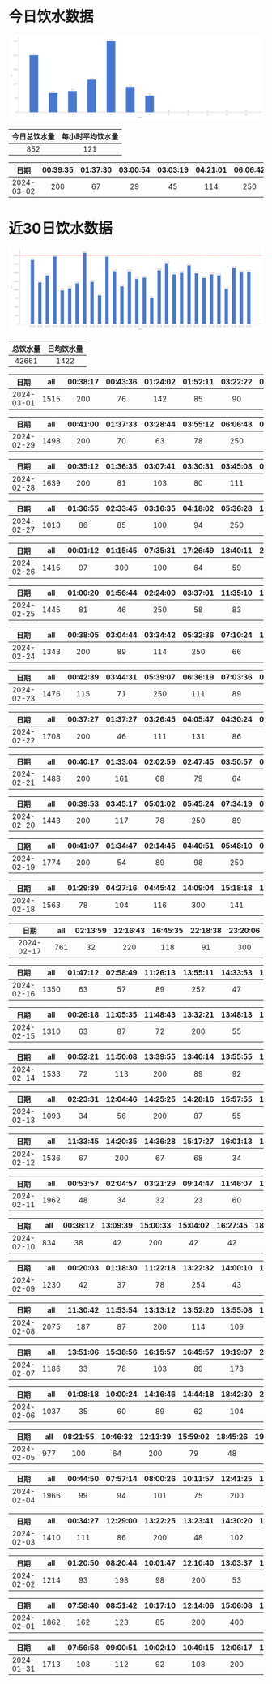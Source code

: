 # 今日饮水数据

<div align=center>
<img src="today.png" style="zoom: 100%;" />

| 今日总饮水量 | 每小时平均饮水量 |
| :----: | :----: |
| 852 | 121 |
</div>

| 日期 | 00:39:35 | 01:37:30 | 03:00:54 | 03:03:19 | 04:21:01 | 06:06:42 | 07:31:04 | 08:07:05 |
| :----: | :----: | :----: | :----: | :----: | :----: | :----: | :----: | :----: |
| 2024-03-02 | 200 | 67 | 29 | 45 | 114 | 250 | 89 | 58 |

# 近30日饮水数据

<div align=center>
<img src="30.png"style="zoom: 100%;" />

| 总饮水量 | 日均饮水量 |
| :----: | :----: |
| 42661 | 1422 |
</div>

| 日期 | all | 00:38:17 | 00:43:36 | 01:24:02 | 01:52:11 | 03:22:22 | 03:52:54 | 04:35:47 | 05:39:52 | 06:14:13 | 07:15:21 | 18:01:18 | 18:02:12 | 22:29:04 |
| :----: | :----: | :----: | :----: | :----: | :----: | :----: | :----: | :----: | :----: | :----: | :----: | :----: | :----: | :----: |
| 2024-03-01 | 1515 | 200 | 76 | 142 | 85 | 90 | 95 | 129 | 250 | 109 | 60 | 100 | 110 | 69 |

| 日期 | all | 00:41:00 | 01:37:33 | 03:28:44 | 03:55:12 | 06:06:43 | 09:06:26 | 18:47:13 | 20:31:29 | 22:29:30 | 22:45:55 |
| :----: | :----: | :----: | :----: | :----: | :----: | :----: | :----: | :----: | :----: | :----: | :----: |
| 2024-02-29 | 1498 | 200 | 70 | 63 | 78 | 250 | 83 | 300 | 143 | 253 | 58 |

| 日期 | all | 00:35:12 | 01:36:35 | 03:07:41 | 03:30:31 | 03:45:08 | 04:18:34 | 05:44:26 | 07:16:30 | 18:36:03 | 20:32:43 | 22:31:45 | 22:41:04 |
| :----: | :----: | :----: | :----: | :----: | :----: | :----: | :----: | :----: | :----: | :----: | :----: | :----: | :----: |
| 2024-02-28 | 1639 | 200 | 81 | 103 | 80 | 111 | 116 | 250 | 102 | 250 | 149 | 108 | 89 |

| 日期 | all | 01:36:55 | 02:33:45 | 03:16:35 | 04:18:02 | 05:36:28 | 17:17:04 | 20:29:42 | 21:39:30 | 22:55:29 | 23:43:48 |
| :----: | :----: | :----: | :----: | :----: | :----: | :----: | :----: | :----: | :----: | :----: | :----: |
| 2024-02-27 | 1018 | 86 | 85 | 100 | 94 | 250 | 110 | 81 | 98 | 68 | 46 |

| 日期 | all | 00:01:12 | 01:15:45 | 07:35:31 | 17:26:49 | 18:40:11 | 22:00:50 | 22:28:32 | 22:42:43 | 23:37:59 |
| :----: | :----: | :----: | :----: | :----: | :----: | :----: | :----: | :----: | :----: | :----: |
| 2024-02-26 | 1415 | 97 | 300 | 100 | 64 | 59 | 315 | 180 | 142 | 158 |

| 日期 | all | 01:00:20 | 01:56:44 | 02:24:09 | 03:37:01 | 11:35:10 | 17:03:37 | 17:37:55 | 18:40:49 | 19:22:18 | 20:26:49 | 21:03:24 | 21:28:12 | 21:37:18 | 22:31:24 |
| :----: | :----: | :----: | :----: | :----: | :----: | :----: | :----: | :----: | :----: | :----: | :----: | :----: | :----: | :----: | :----: |
| 2024-02-25 | 1445 | 81 | 46 | 250 | 58 | 83 | 89 | 89 | 250 | 98 | 45 | 82 | 72 | 110 | 92 |

| 日期 | all | 00:38:05 | 03:04:44 | 03:34:42 | 05:32:36 | 07:10:24 | 18:13:43 | 19:21:40 | 21:36:44 | 22:52:17 | 23:51:31 |
| :----: | :----: | :----: | :----: | :----: | :----: | :----: | :----: | :----: | :----: | :----: | :----: |
| 2024-02-24 | 1343 | 200 | 89 | 114 | 250 | 66 | 88 | 77 | 300 | 73 | 86 |

| 日期 | all | 00:42:39 | 03:44:31 | 05:39:07 | 06:36:19 | 07:03:36 | 08:21:19 | 09:20:09 | 17:31:34 | 17:35:23 | 18:34:55 | 20:33:38 | 21:27:18 | 22:25:05 | 23:42:46 |
| :----: | :----: | :----: | :----: | :----: | :----: | :----: | :----: | :----: | :----: | :----: | :----: | :----: | :----: | :----: | :----: |
| 2024-02-23 | 1476 | 115 | 71 | 250 | 111 | 89 | 96 | 88 | 87 | 67 | 200 | 60 | 69 | 89 | 84 |

| 日期 | all | 00:37:27 | 01:37:27 | 03:26:45 | 04:05:47 | 04:30:24 | 06:09:53 | 06:57:48 | 16:25:50 | 18:23:10 | 19:29:28 | 20:32:05 | 21:31:50 | 22:40:29 | 23:53:33 |
| :----: | :----: | :----: | :----: | :----: | :----: | :----: | :----: | :----: | :----: | :----: | :----: | :----: | :----: | :----: | :----: |
| 2024-02-22 | 1708 | 200 | 46 | 111 | 131 | 86 | 61 | 250 | 46 | 300 | 64 | 100 | 67 | 150 | 96 |

| 日期 | all | 00:40:17 | 01:33:04 | 02:02:59 | 02:47:45 | 03:50:57 | 05:09:39 | 05:54:26 | 06:26:18 | 07:07:15 | 07:22:51 | 07:56:08 | 16:51:50 | 20:23:58 | 22:55:01 | 23:30:52 |
| :----: | :----: | :----: | :----: | :----: | :----: | :----: | :----: | :----: | :----: | :----: | :----: | :----: | :----: | :----: | :----: | :----: |
| 2024-02-21 | 1488 | 200 | 161 | 68 | 79 | 64 | 60 | 86 | 67 | 250 | 126 | 41 | 63 | 74 | 83 | 66 |

| 日期 | all | 00:39:53 | 03:45:17 | 05:01:02 | 05:45:24 | 07:34:19 | 08:33:55 | 17:16:22 | 17:40:08 | 18:50:35 | 20:40:09 | 21:14:45 | 22:07:45 |
| :----: | :----: | :----: | :----: | :----: | :----: | :----: | :----: | :----: | :----: | :----: | :----: | :----: | :----: |
| 2024-02-20 | 1443 | 200 | 117 | 78 | 250 | 89 | 42 | 200 | 67 | 86 | 67 | 125 | 122 |

| 日期 | all | 00:41:07 | 01:34:47 | 02:14:45 | 04:40:51 | 05:48:10 | 07:01:16 | 08:14:07 | 16:15:06 | 17:16:02 | 19:31:55 | 19:55:28 | 22:34:00 |
| :----: | :----: | :----: | :----: | :----: | :----: | :----: | :----: | :----: | :----: | :----: | :----: | :----: | :----: |
| 2024-02-19 | 1774 | 200 | 54 | 89 | 98 | 250 | 83 | 113 | 87 | 200 | 94 | 106 | 400 |

| 日期 | all | 01:29:39 | 04:27:16 | 04:45:42 | 14:09:04 | 15:18:18 | 15:34:17 | 16:06:55 | 16:54:43 | 18:10:36 | 20:40:34 | 21:59:56 | 22:42:33 |
| :----: | :----: | :----: | :----: | :----: | :----: | :----: | :----: | :----: | :----: | :----: | :----: | :----: | :----: |
| 2024-02-18 | 1563 | 78 | 104 | 116 | 300 | 141 | 68 | 47 | 30 | 66 | 30 | 400 | 183 |

| 日期 | all | 02:13:59 | 12:16:43 | 16:45:35 | 22:18:38 | 23:20:06 |
| :----: | :----: | :----: | :----: | :----: | :----: | :----: |
| 2024-02-17 | 761 | 32 | 220 | 118 | 91 | 300 |

| 日期 | all | 01:47:12 | 02:58:49 | 11:26:13 | 13:55:11 | 14:33:53 | 15:24:21 | 16:43:45 | 18:09:12 | 18:30:45 | 20:07:32 | 20:32:47 | 22:10:33 | 22:33:31 | 23:05:49 | 23:30:25 |
| :----: | :----: | :----: | :----: | :----: | :----: | :----: | :----: | :----: | :----: | :----: | :----: | :----: | :----: | :----: | :----: | :----: |
| 2024-02-16 | 1350 | 63 | 57 | 89 | 252 | 47 | 66 | 38 | 77 | 87 | 273 | 42 | 62 | 53 | 89 | 55 |

| 日期 | all | 00:26:18 | 11:05:35 | 11:48:43 | 13:32:21 | 13:48:13 | 16:14:48 | 16:37:50 | 18:20:11 | 19:31:03 | 20:26:23 | 20:53:28 | 21:24:40 | 21:49:29 | 22:22:12 | 23:11:00 | 23:22:32 |
| :----: | :----: | :----: | :----: | :----: | :----: | :----: | :----: | :----: | :----: | :----: | :----: | :----: | :----: | :----: | :----: | :----: | :----: |
| 2024-02-15 | 1310 | 63 | 87 | 72 | 200 | 55 | 63 | 33 | 47 | 200 | 37 | 67 | 125 | 73 | 67 | 58 | 63 |

| 日期 | all | 00:52:21 | 11:50:08 | 13:39:55 | 13:40:14 | 13:55:55 | 16:19:25 | 16:39:27 | 16:58:17 | 17:28:46 | 17:51:23 | 19:33:29 | 19:58:34 | 20:20:16 | 21:25:05 | 21:48:33 | 22:21:44 | 22:44:39 | 23:06:53 | 23:56:00 |
| :----: | :----: | :----: | :----: | :----: | :----: | :----: | :----: | :----: | :----: | :----: | :----: | :----: | :----: | :----: | :----: | :----: | :----: | :----: | :----: | :----: |
| 2024-02-14 | 1533 | 72 | 113 | 200 | 89 | 92 | 132 | 43 | 92 | 62 | 23 | 200 | 72 | 34 | 62 | 53 | 32 | 76 | 43 | 43 |

| 日期 | all | 02:23:31 | 12:04:46 | 14:25:25 | 14:28:16 | 15:57:55 | 18:06:28 | 20:07:05 | 20:24:53 | 20:51:18 | 21:41:52 | 22:29:46 | 22:48:41 | 22:52:20 | 23:04:11 |
| :----: | :----: | :----: | :----: | :----: | :----: | :----: | :----: | :----: | :----: | :----: | :----: | :----: | :----: | :----: | :----: |
| 2024-02-13 | 1093 | 34 | 56 | 200 | 87 | 55 | 62 | 47 | 32 | 107 | 62 | 97 | 79 | 63 | 112 |

| 日期 | all | 11:33:45 | 14:20:35 | 14:36:28 | 15:17:27 | 16:01:13 | 16:18:59 | 16:22:09 | 16:38:05 | 17:03:23 | 17:33:58 | 18:00:39 | 19:02:18 | 20:17:46 | 20:37:40 | 20:57:22 | 21:40:44 | 22:19:05 | 22:45:22 | 22:52:35 | 23:46:42 |
| :----: | :----: | :----: | :----: | :----: | :----: | :----: | :----: | :----: | :----: | :----: | :----: | :----: | :----: | :----: | :----: | :----: | :----: | :----: | :----: | :----: | :----: |
| 2024-02-12 | 1536 | 67 | 200 | 67 | 68 | 34 | 14 | 83 | 32 | 62 | 56 | 92 | 45 | 200 | 63 | 78 | 26 | 112 | 101 | 89 | 47 |

| 日期 | all | 00:53:57 | 02:04:57 | 03:21:29 | 09:14:47 | 11:46:07 | 12:06:44 | 13:56:11 | 14:21:30 | 14:25:05 | 14:47:10 | 15:47:45 | 16:24:06 | 17:05:23 | 18:32:44 | 19:58:29 | 20:17:13 | 20:46:07 | 21:11:06 | 22:27:08 | 22:42:43 | 22:49:17 | 22:55:37 | 23:54:06 |
| :----: | :----: | :----: | :----: | :----: | :----: | :----: | :----: | :----: | :----: | :----: | :----: | :----: | :----: | :----: | :----: | :----: | :----: | :----: | :----: | :----: | :----: | :----: | :----: | :----: |
| 2024-02-11 | 1962 | 48 | 34 | 32 | 23 | 60 | 33 | 200 | 52 | 78 | 89 | 67 | 189 | 57 | 48 | 200 | 137 | 89 | 42 | 67 | 101 | 123 | 97 | 96 |

| 日期 | all | 00:36:12 | 13:09:39 | 15:00:33 | 15:04:02 | 16:27:45 | 18:26:35 | 21:38:28 | 21:49:13 | 22:16:37 | 22:42:28 | 23:09:44 | 23:41:22 |
| :----: | :----: | :----: | :----: | :----: | :----: | :----: | :----: | :----: | :----: | :----: | :----: | :----: | :----: |
| 2024-02-10 | 834 | 38 | 42 | 200 | 42 | 42 | 100 | 33 | 47 | 67 | 89 | 67 | 67 |

| 日期 | all | 00:20:03 | 01:18:30 | 11:22:18 | 13:22:32 | 14:00:10 | 14:38:46 | 14:56:54 | 15:32:57 | 17:53:05 | 18:28:52 | 19:00:20 | 20:39:58 | 20:42:17 | 21:05:47 | 21:46:57 | 22:06:30 | 22:23:48 |
| :----: | :----: | :----: | :----: | :----: | :----: | :----: | :----: | :----: | :----: | :----: | :----: | :----: | :----: | :----: | :----: | :----: | :----: | :----: |
| 2024-02-09 | 1230 | 42 | 37 | 78 | 254 | 43 | 66 | 38 | 67 | 42 | 57 | 49 | 103 | 73 | 96 | 48 | 62 | 75 |

| 日期 | all | 11:30:42 | 11:53:54 | 13:13:12 | 13:52:20 | 13:55:08 | 15:25:55 | 16:23:31 | 17:08:05 | 17:28:07 | 18:29:57 | 19:41:50 | 20:49:50 | 21:49:56 | 22:42:16 | 23:26:54 | 23:37:02 |
| :----: | :----: | :----: | :----: | :----: | :----: | :----: | :----: | :----: | :----: | :----: | :----: | :----: | :----: | :----: | :----: | :----: | :----: |
| 2024-02-08 | 2075 | 187 | 87 | 200 | 114 | 109 | 107 | 89 | 115 | 97 | 97 | 200 | 146 | 189 | 113 | 127 | 98 |

| 日期 | all | 13:51:06 | 15:38:56 | 16:15:57 | 16:45:57 | 19:19:07 | 20:15:04 | 20:58:14 | 21:00:35 | 21:46:50 | 22:11:35 | 23:30:23 |
| :----: | :----: | :----: | :----: | :----: | :----: | :----: | :----: | :----: | :----: | :----: | :----: | :----: |
| 2024-02-07 | 1186 | 33 | 78 | 103 | 89 | 173 | 118 | 189 | 118 | 89 | 78 | 118 |

| 日期 | all | 01:08:18 | 10:00:24 | 14:16:46 | 14:44:18 | 18:42:30 | 20:34:37 | 22:14:00 | 22:57:11 | 23:24:00 | 23:32:07 | 23:39:48 | 23:52:27 |
| :----: | :----: | :----: | :----: | :----: | :----: | :----: | :----: | :----: | :----: | :----: | :----: | :----: | :----: |
| 2024-02-06 | 1037 | 35 | 60 | 89 | 62 | 104 | 74 | 82 | 66 | 237 | 89 | 72 | 67 |

| 日期 | all | 08:21:55 | 10:46:32 | 12:13:39 | 15:59:02 | 18:45:26 | 19:45:19 | 21:02:09 | 22:20:02 | 22:39:46 | 23:36:04 |
| :----: | :----: | :----: | :----: | :----: | :----: | :----: | :----: | :----: | :----: | :----: | :----: |
| 2024-02-05 | 977 | 100 | 64 | 200 | 79 | 48 | 200 | 71 | 106 | 60 | 49 |

| 日期 | all | 00:44:50 | 07:57:14 | 08:00:26 | 10:11:57 | 12:41:25 | 13:01:25 | 15:13:05 | 15:51:51 | 16:54:35 | 17:54:29 | 18:27:57 | 19:30:55 | 20:30:51 | 20:46:30 | 21:48:34 | 23:57:13 |
| :----: | :----: | :----: | :----: | :----: | :----: | :----: | :----: | :----: | :----: | :----: | :----: | :----: | :----: | :----: | :----: | :----: | :----: |
| 2024-02-04 | 1966 | 99 | 94 | 101 | 75 | 200 | 96 | 89 | 47 | 400 | 104 | 64 | 100 | 112 | 68 | 67 | 250 |

| 日期 | all | 00:34:27 | 12:29:00 | 13:22:25 | 13:23:41 | 14:30:20 | 15:04:00 | 15:58:58 | 17:30:54 | 18:30:28 | 19:05:17 | 20:06:12 | 20:55:04 | 23:13:02 | 23:36:44 |
| :----: | :----: | :----: | :----: | :----: | :----: | :----: | :----: | :----: | :----: | :----: | :----: | :----: | :----: | :----: | :----: |
| 2024-02-03 | 1410 | 111 | 86 | 200 | 48 | 102 | 50 | 85 | 80 | 63 | 81 | 107 | 90 | 250 | 57 |

| 日期 | all | 01:20:50 | 08:20:44 | 10:01:47 | 12:10:40 | 13:03:37 | 15:13:11 | 20:15:12 | 22:00:15 | 22:27:42 | 23:30:11 |
| :----: | :----: | :----: | :----: | :----: | :----: | :----: | :----: | :----: | :----: | :----: | :----: |
| 2024-02-02 | 1214 | 93 | 198 | 98 | 200 | 53 | 89 | 82 | 88 | 250 | 63 |

| 日期 | all | 07:58:40 | 08:51:42 | 10:17:10 | 12:14:06 | 15:06:08 | 15:10:51 | 17:15:11 | 17:36:18 | 20:09:36 | 21:09:47 | 22:00:09 | 23:05:49 |
| :----: | :----: | :----: | :----: | :----: | :----: | :----: | :----: | :----: | :----: | :----: | :----: | :----: | :----: |
| 2024-02-01 | 1862 | 162 | 123 | 85 | 200 | 400 | 64 | 200 | 73 | 118 | 98 | 250 | 89 |

| 日期 | all | 07:56:58 | 09:00:51 | 10:02:10 | 10:49:15 | 12:06:17 | 13:05:16 | 14:00:20 | 15:02:26 | 17:40:53 | 20:01:14 | 22:03:46 | 23:40:05 |
| :----: | :----: | :----: | :----: | :----: | :----: | :----: | :----: | :----: | :----: | :----: | :----: | :----: | :----: |
| 2024-01-31 | 1713 | 108 | 112 | 92 | 108 | 200 | 105 | 104 | 97 | 114 | 300 | 123 | 250 |

